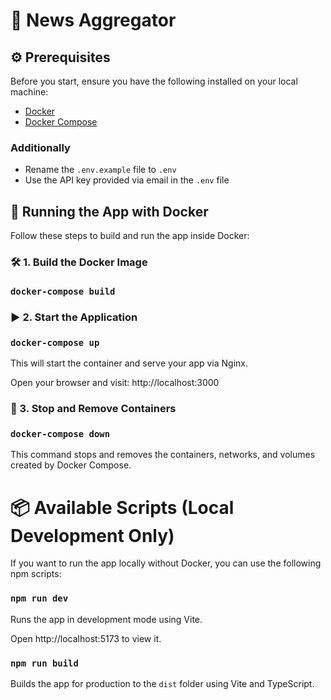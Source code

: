# 📰 News Aggregator

## ⚙️ Prerequisites

Before you start, ensure you have the following installed on your local machine:

- [Docker](https://docs.docker.com/get-docker/)
- [Docker Compose](https://docs.docker.com/compose/install/)

### Additionally

- Rename the `.env.example` file to `.env`
- Use the API key provided via email in the `.env` file

## 🚀 Running the App with Docker

Follow these steps to build and run the app inside Docker:

### 🛠️ 1. Build the Docker Image

### `docker-compose build`

### ▶️ 2. Start the Application
### `docker-compose up`

This will start the container and serve your app via Nginx.

Open your browser and visit: http://localhost:3000

### 🧹 3. Stop and Remove Containers
### `docker-compose down`

This command stops and removes the containers, networks, and volumes created by Docker Compose.

# 📦 Available Scripts (Local Development Only)
If you want to run the app locally without Docker, you can use the following npm scripts:

### `npm run dev`
Runs the app in development mode using Vite.

Open http://localhost:5173 to view it.

### `npm run build`
Builds the app for production to the `dist` folder using Vite and TypeScript.
